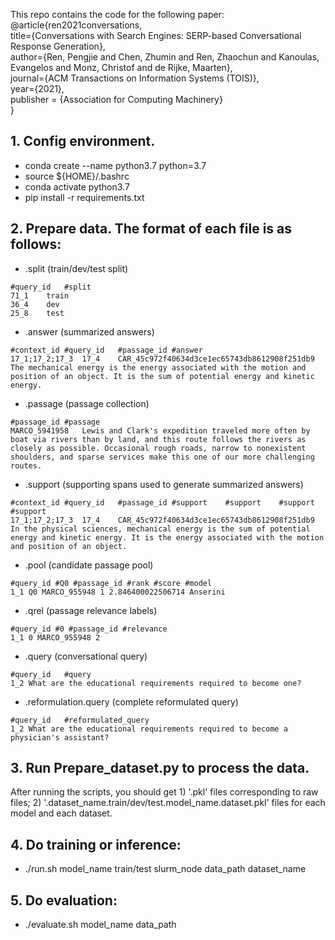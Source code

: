 This repo contains the code for the following paper:
@article{ren2021conversations,\
  title={Conversations with Search Engines: SERP-based Conversational Response Generation},\
  author={Ren, Pengjie and Chen, Zhumin and Ren, Zhaochun and Kanoulas, Evangelos and Monz, Christof and de Rijke, Maarten},\
  journal={ACM Transactions on Information Systems (TOIS)},\
  year={2021},\
publisher = {Association for Computing Machinery}\
}
 
## 1. Config environment.
+ conda create --name python3.7 python=3.7
+ source ${HOME}/.bashrc
+ conda activate python3.7
+ pip install -r requirements.txt
 
## 2. Prepare data. The format of each file is as follows:
+ .split (train/dev/test split)
```
#query_id	#split
71_1	train
36_4	dev
25_8	test
```
+ .answer (summarized answers)
```
#context_id	#query_id	#passage_id	#answer
17_1;17_2;17_3	17_4	CAR_45c972f40634d3ce1ec65743db8612908f251db9	The mechanical energy is the energy associated with the motion and position of an object. It is the sum of potential energy and kinetic energy.
```
+ .passage (passage collection)
```
#passage_id	#passage
MARCO_5941958	Lewis and Clark's expedition traveled more often by boat via rivers than by land, and this route follows the rivers as closely as possible. Occasional rough roads, narrow to nonexistent shoulders, and sparse services make this one of our more challenging routes.
```
+ .support (supporting spans used to generate summarized answers)
```
#context_id	#query_id	#passage_id	#support	#support	#support	#support
17_1;17_2;17_3	17_4	CAR_45c972f40634d3ce1ec65743db8612908f251db9	In the physical sciences, mechanical energy is the sum of potential energy and kinetic energy. It is the energy associated with the motion and position of an object.
```
+ .pool (candidate passage pool)
```
#query_id #Q0 #passage_id #rank #score #model
1_1 Q0 MARCO_955948 1 2.846400022506714 Anserini
```
+ .qrel (passage relevance labels)
```
#query_id #0 #passage_id #relevance
1_1 0 MARCO_955948 2
```
+ .query (conversational query)
```
#query_id	#query
1_2	What are the educational requirements required to become one?
```
+ .reformulation.query (complete reformulated query)
```
#query_id	#reformulated_query
1_2	What are the educational requirements required to become a physician's assistant?
```
## 3. Run Prepare_dataset.py to process the data.
After running the scripts, you should get 1) '.pkl' files corresponding to raw files; 2) '.dataset_name.train/dev/test.model_name.dataset.pkl' files for each model and each dataset.
 
## 4. Do training or inference: 
+ ./run.sh model_name train/test slurm_node data_path dataset_name
 
## 5. Do evaluation:
+ ./evaluate.sh model_name data_path
 

